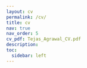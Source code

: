 ```yaml
---
layout: cv
permalink: /cv/
title: cv
nav: true
nav_order: 5
cv_pdf: Tejas_Agrawal_CV.pdf
description: 
toc:
  sidebar: left
---
```

